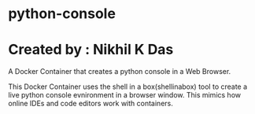 # python-console
# Created by : Nikhil K Das
A Docker Container that creates a python console in a Web Browser.

This Docker Container uses the shell in a box(shellinabox) tool to create a live python console evnironment in a browser window.
This mimics how online IDEs and code editors work with containers.
